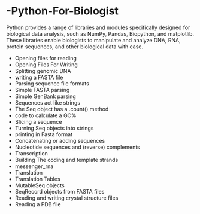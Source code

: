 # -Python-For-Biologist
Python provides a range of libraries and modules specifically designed for biological data analysis, such as NumPy, Pandas, Biopython, and matplotlib.
These libraries enable biologists to manipulate and analyze DNA, RNA, protein sequences, and other biological data with ease.
* Opening files for reading
* Opening Files For Writing
* Splitting genomic DNA
* writing a FASTA file
* Parsing sequence file formats
* Simple FASTA parsing
* Simple GenBank parsing
* Sequences act like strings
* The Seq object has a .count() method
* code to calculate a GC%
* Slicing a sequence
* Turning Seq objects into strings
* printing in Fasta format
* Concatenating or adding sequences
* Nucleotide sequences and (reverse) complements
* Transcription
* Building The coding and template strands
* messenger_rna
* Translation
* Translation Tables
* MutableSeq objects
* SeqRecord objects from FASTA files
* Reading and writing crystal structure files
* Reading a PDB file
